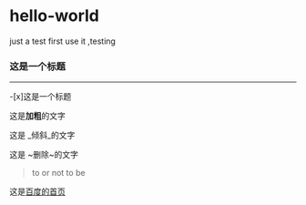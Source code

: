 # hello-world
just a test
first use it ,testing


### 这是一个标题
--------
-[x]这是一个标题

这是**加粗**的文字

这是 _倾斜_的文字

这是 ~删除~的文字

> to or not to be

这是[百度的首页](https://www.baidu.com)
